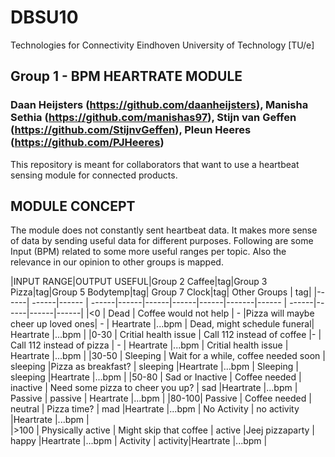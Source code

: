 # DBSU10
Technologies for Connectivity 
Eindhoven University of Technology [TU/e]

## Group 1 - BPM HEARTRATE MODULE
### Daan Heijsters (https://github.com/daanheijsters), Manisha Sethia (https://github.com/manishas97), Stijn van Geffen (https://github.com/StijnvGeffen), Pleun Heeres (https://github.com/PJHeeres)
This repository is meant for collaborators that want to use a heartbeat sensing module for connected products.

## MODULE CONCEPT
The module does not constantly sent heartbeat data. It makes more sense of data by sending useful data for different purposes. 
Following are some Input (BPM) related to some more useful ranges per topic. Also the relevance in our opinion to other groups is mapped.

|INPUT RANGE|OUTPUT USEFUL|Group 2 Caffee|tag|Group 3 Pizza|tag|Group 5 Bodytemp|tag| Group 7 Clock|tag| Other Groups | tag|
|------| ------|------ | ------|------|------|------|------|-------|------ | ------|------|------|------| 
|<0    | Dead | Coffee would not help  | - |Pizza will maybe cheer up loved ones| - | Heartrate  |...bpm | Dead, might schedule funeral| Heartrate |...bpm |
|0-30  | Critial health issue  | Call 112 instead of coffee  |- | Call 112 instead of pizza  | - | Heartrate |...bpm | Critial health issue   | Heartrate |...bpm  |
|30-50 | Sleeping  | Wait for a while, coffee needed soon   | sleeping  |Pizza as breakfast? | sleeping  |Heartrate  |...bpm | Sleeping | sleeping  |Heartrate  |...bpm  | 
|50-80 | Sad or Inactive   | Coffee needed | inactive   | Need some pizza to cheer you up?   | sad   |Heartrate   |...bpm | Passive  | passive   |  Heartrate |...bpm |
|80-100| Passive  | Coffee needed  | neutral |  Pizza time? | mad |Heartrate |...bpm | No Activity | no activity |Heartrate  |...bpm |          
|>100  | Physically active | Might skip that coffee | active   |Jeej pizzaparty  | happy |Heartrate |...bpm | Activity | activity|Heartrate |...bpm   |
